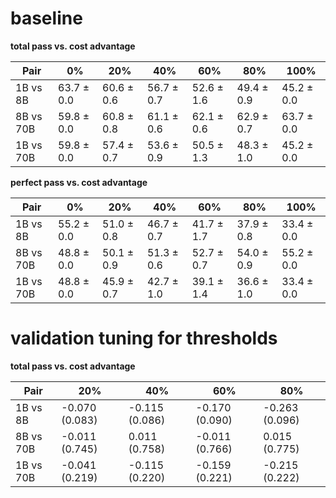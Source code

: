 # baseline

**total pass vs. cost advantage**

| Pair      | 0%         | 20%        | 40%        | 60%        | 80%        | 100%       |
| --------- | ---------- | ---------- | ---------- | ---------- | ---------- | ---------- |
| 1B vs 8B  | 63.7 ± 0.0 | 60.6 ± 0.6 | 56.7 ± 0.7 | 52.6 ± 1.6 | 49.4 ± 0.9 | 45.2 ± 0.0 |
| 8B vs 70B | 59.8 ± 0.0 | 60.8 ± 0.8 | 61.1 ± 0.6 | 62.1 ± 0.6 | 62.9 ± 0.7 | 63.7 ± 0.0 |
| 1B vs 70B | 59.8 ± 0.0 | 57.4 ± 0.7 | 53.6 ± 0.9 | 50.5 ± 1.3 | 48.3 ± 1.0 | 45.2 ± 0.0 |

**perfect pass vs. cost advantage**

| Pair      | 0%         | 20%        | 40%        | 60%        | 80%        | 100%       |
| --------- | ---------- | ---------- | ---------- | ---------- | ---------- | ---------- |
| 1B vs 8B  | 55.2 ± 0.0 | 51.0 ± 0.8 | 46.7 ± 0.7 | 41.7 ± 1.7 | 37.9 ± 0.8 | 33.4 ± 0.0 |
| 8B vs 70B | 48.8 ± 0.0 | 50.1 ± 0.9 | 51.3 ± 0.6 | 52.7 ± 0.7 | 54.0 ± 0.9 | 55.2 ± 0.0 |
| 1B vs 70B | 48.8 ± 0.0 | 45.9 ± 0.7 | 42.7 ± 1.0 | 39.1 ± 1.4 | 36.6 ± 1.0 | 33.4 ± 0.0 |

# validation tuning for thresholds

**total pass vs. cost advantage**

| Pair      | 20%            | 40%            | 60%            | 80%            |
| --------- | -------------- | -------------- | -------------- | -------------- |
| 1B vs 8B  | -0.070 (0.083) | -0.115 (0.086) | -0.170 (0.090) | -0.263 (0.096) |
| 8B vs 70B | -0.011 (0.745) | 0.011 (0.758)  | -0.011 (0.766) | 0.015 (0.775)  |
| 1B vs 70B | -0.041 (0.219) | -0.115 (0.220) | -0.159 (0.221) | -0.215 (0.222) |
